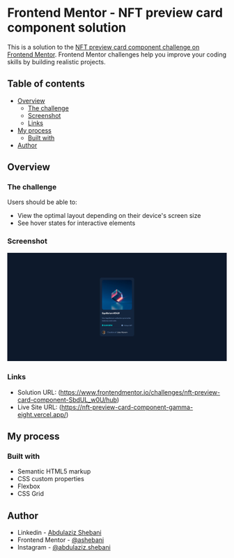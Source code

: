 # Frontend Mentor - NFT preview card component solution

This is a solution to the [NFT preview card component challenge on Frontend Mentor](https://www.frontendmentor.io/challenges/nft-preview-card-component-SbdUL_w0U). Frontend Mentor challenges help you improve your coding skills by building realistic projects. 

## Table of contents

- [Overview](#overview)
  - [The challenge](#the-challenge)
  - [Screenshot](#screenshot)
  - [Links](#links)
- [My process](#my-process)
  - [Built with](#built-with)
- [Author](#author)

## Overview

### The challenge

Users should be able to:

- View the optimal layout depending on their device's screen size
- See hover states for interactive elements

### Screenshot

![screenshot](./screeenshot.png)

### Links

- Solution URL: (https://www.frontendmentor.io/challenges/nft-preview-card-component-SbdUL_w0U/hub)
- Live Site URL: (https://nft-preview-card-component-gamma-eight.vercel.app/)

## My process

### Built with

- Semantic HTML5 markup
- CSS custom properties
- Flexbox
- CSS Grid


## Author

- Linkedin - [Abdulaziz Shebani](https://www.linkedin.com/in/abdulazizshebani/)
- Frontend Mentor - [@ashebani](https://www.frontendmentor.io/profile/ashebani)
- Instagram - [@abdulaziz.shebani](https://www.instagram.com/abdulaziz.shebani/)
